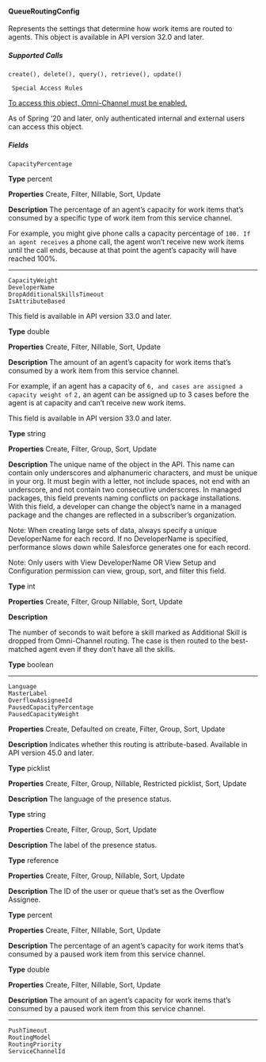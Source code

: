 #### QueueRoutingConfig

Represents the settings that determine how work items are routed to agents. This object is available in API version 32.0 and later.

##### Supported Calls
```
create(), delete(), query(), retrieve(), update()

 Special Access Rules

```
[To access this object, Omni-Channel must be enabled.](https://help.salesforce.com/articleView?id=omnichannel_intro.htm&type=5&language=en_US)

As of Spring ’20 and later, only authenticated internal and external users can access this object.

##### Fields

```
CapacityPercentage

```

**Type**
percent

**Properties**
Create, Filter, Nillable, Sort, Update

**Description**
The percentage of an agent’s capacity for work items that’s consumed by a specific type of
work item from this service channel.

For example, you might give phone calls a capacity percentage of `100. If an agent receives`
a phone call, the agent won’t receive new work items until the call ends, because at that
point the agent’s capacity will have reached 100%.


-----

```
CapacityWeight
DeveloperName
DropAdditionalSkillsTimeout
IsAttributeBased

```

This field is available in API version 33.0 and later.

**Type**
double

**Properties**
Create, Filter, Nillable, Sort, Update

**Description**
The amount of an agent’s capacity for work items that’s consumed by a work item from this
service channel.

For example, if an agent has a capacity of `6, and cases are assigned a capacity weight of` `2,`
an agent can be assigned up to 3 cases before the agent is at capacity and can’t receive new
work items.

This field is available in API version 33.0 and later.

**Type**
string

**Properties**
Create, Filter, Group, Sort, Update

**Description**
The unique name of the object in the API. This name can contain only underscores and
alphanumeric characters, and must be unique in your org. It must begin with a letter, not
include spaces, not end with an underscore, and not contain two consecutive underscores.
In managed packages, this field prevents naming conflicts on package installations. With
this field, a developer can change the object’s name in a managed package and the changes
are reflected in a subscriber’s organization.

Note: When creating large sets of data, always specify a unique DeveloperName
for each record. If no DeveloperName is specified, performance slows down while
Salesforce generates one for each record.

Note: Only users with View DeveloperName OR View Setup and Configuration
permission can view, group, sort, and filter this field.

**Type**
int

**Properties**
Create, Filter, Group Nillable, Sort, Update

**Description**

The number of seconds to wait before a skill marked as Additional Skill is dropped from
Omni-Channel routing. The case is then routed to the best-matched agent even if they don’t
have all the skills.

**Type**
boolean


-----

```
Language
MasterLabel
OverflowAssigneeId
PausedCapacityPercentage
PausedCapacityWeight

```

**Properties**
Create, Defaulted on create, Filter, Group, Sort, Update

**Description**
Indicates whether this routing is attribute-based. Available in API version 45.0 and later.

**Type**
picklist

**Properties**
Create, Filter, Group, Nillable, Restricted picklist, Sort, Update

**Description**
The language of the presence status.

**Type**
string

**Properties**
Create, Filter, Group, Sort, Update

**Description**
The label of the presence status.

**Type**
reference

**Properties**
Create, Filter, Group, Nillable, Sort, Update

**Description**
The ID of the user or queue that’s set as the Overflow Assignee.

**Type**
percent

**Properties**
Create, Filter, Nillable, Sort, Update

**Description**
The percentage of an agent’s capacity for work items that’s consumed by a paused work
item from this service channel.

**Type**
double

**Properties**
Create, Filter, Nillable, Sort, Update

**Description**
The amount of an agent’s capacity for work items that’s consumed by a paused work item
from this service channel.


-----

```
PushTimeout
RoutingModel
RoutingPriority
ServiceChannelId
